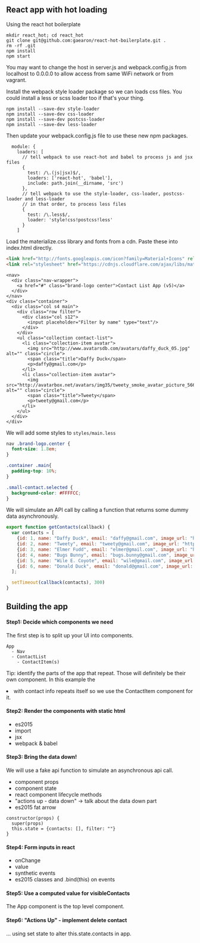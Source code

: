 ## React app with hot loading

Using the react hot boilerplate

```
mkdir react_hot; cd react_hot
git clone git@github.com:gaearon/react-hot-boilerplate.git .
rm -rf .git
npm install
npm start
```

You may want to change the host in server.js and webpack.config.js from localhost to 0.0.0.0 to allow access from same WiFi network or from vagrant.

Install the webpack style loader package so we can loads css files. You could install a less or scss loader too if that's your thing.

```
npm install --save-dev style-loader
npm install --save-dev css-loader
npm install --save-dev postcss-loader
npm install --save-dev less-loader
```

Then update your webpack.config.js file to use these new npm packages.

```
  module: {
    loaders: [
      // tell webpack to use react-hot and babel to process js and jsx files
      {
        test: /\.(js|jsx)$/,
        loaders: ['react-hot', 'babel'],
        include: path.join(__dirname, 'src')
      },
      // tell webpack to use the style-loader, css-loader, postcss-loader and less-loader
      // in that order, to process less files
      {
        test: /\.less$/,
        loader: 'style!css!postcss!less'
      }
    ]
```



Load the materialize.css library and fonts from a cdn. Paste these into index.html directly.

```html
<link href="http://fonts.googleapis.com/icon?family=Material+Icons" rel="stylesheet">
<link rel="stylesheet" href="https://cdnjs.cloudflare.com/ajax/libs/materialize/0.97.6/css/materialize.min.css">
```

```
<nav>
  <div class="nav-wrapper">
    <a href="#" class="brand-logo center">Contact List App (v5)</a>
  </div>
</nav>
<div class="container">
  <div class="col s4 main">
    <div class="row filter">
      <div class="col s12">
        <input placeholder="Filter by name" type="text"/>
      </div>
    </div>
    <ul class="collection contact-list">
      <li class="collection-item avatar">
        <img src="http://www.avatarsdb.com/avatars/daffy_duck_05.jpg" alt="" class="circle">
        <span class="title">Daffy Duck</span>
        <p>daffy@gmail.com</p>
      </li>
      <li class="collection-item avatar">
        <img src="http://avatarbox.net/avatars/img35/tweety_smoke_avatar_picture_56672.jpg" alt="" class="circle">
        <span class="title">Tweety</span>
        <p>tweety@gmail.com</p>
      </li>
    </ul>
  </div>
</div>
```

We will add some styles to `styles/main.less`

```css
nav .brand-logo.center {
  font-size: 1.8em;
}

.container .main{
  padding-top: 10%;
}

.small-contact.selected {
  background-color: #FFFFCC;
}
```

We will simulate an API call by calling a function that returns some dummy data asynchronously.

```js
export function getContacts(callback) {
  var contacts = [
    {id: 1, name: "Daffy Duck", email: "daffy@gmail.com", image_url: "http://www.avatarsdb.com/avatars/daffy_duck_05.jpg"},
    {id: 2, name: "Tweety", email: "tweety@gmail.com", image_url: "http://avatarbox.net/avatars/img35/tweety_smoke_avatar_picture_56672.jpg"},
    {id: 3, name: "Elmer Fudd", email: "elmer@gmail.com", image_url: "http://vignette3.wikia.nocookie.net/cnfantasyschedules/images/8/88/Elmer_Fudd_(Looney_Tunes).png"},
    {id: 4, name: "Bugs Bunny", email: "bugs.bunny@gmail.com", image_url: "http://static.comicvine.com/uploads/original/6/62058/2013735-59654_bugs_bunny.jpg"},
    {id: 5, name: "Wile E. Coyote", email: "wile@gmail.com", image_url: "https://38.media.tumblr.com/avatar_0442287fea85_128.png"},
    {id: 6, name: "Donald Duck", email: "donald@gmail.com", image_url: "http://www.avatarsdb.com/avatars/donald_duck_01.gif"},
  ];

  setTimeout(callback(contacts), 300)
}
```

## Building the app


#### Step1: Decide which components we need

The first step is to split up your UI into components.

```
App
  - Nav
  - ContactList
    - ContactItem(s)
```

Tip: identify the parts of the app that repeat. Those will definitely be their own component. In this example the <li> with contact info repeats itself so we use the ContactItem component for it.

#### Step2: Render the components with static html

- es2015
- import
- jsx
- webpack & babel

#### Step3: Bring the data down!

We will use a fake api function to simulate an asynchronous api call.

- component props
- component state
- react component lifecycle methods
- "actions up - data down" -> talk about the data down part
- es2015 fat arrow

```
constructor(props) {
  super(props)
  this.state = {contacts: [], filter: ""}
}
```

#### Step4: Form inputs in react

- onChange
- value
- synthetic events
- es2015 classes and .bind(this) on events

#### Step5: Use a computed value for visibleContacts

The App component is the top level component.

#### Step6: "Actions Up" - implement delete contact

... using set state to alter this.state.contacts in app.
